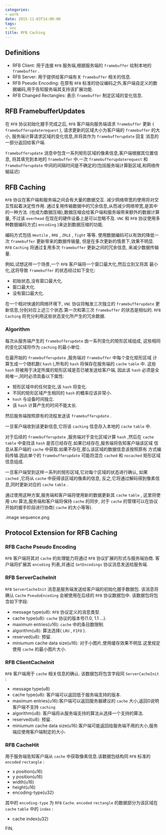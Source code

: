 ```yaml
---
categories:
- work
date: 2015-11-03T14:00:00
tags:
- vnc
title: RFB Caching
---
```


## Definitions

- RFB Client: 用于连接 `RFB` 服务端,根据服务端的 `framebuffer` 绘制本地的 `framebuffer` .
- RFB Server: 用于提供给客户端有关 `framebuffer` 相关的信息.
- RFB Pseudo Encoding: 在原有 `RFB` 标准的协议编码之外,客户端自定义的数据编码,用于告知服务端其支持该扩展功能.
- RFB Changed Rectangles: 表示 `framebuffer` 制定区域的变化信息.

## RFB FramebufferUpdates

在 `RFB` 协议初始化握手完成之后, `RFB` 客户端向服务端请求 `framebuffer` 更新
( `framebufferupdaterequest` ), 请求更新的区域大小为客户端的 `framebuffer`
的大小, 服务端计算请求区域的变化信息,并将其作为 `framebufferupdate` 回复
消息的一部分返回给客户端.

`framebufferupdate` 消息中包含一系列矩形区域的像素信息,客户端根据其位置信息,
将其填充到本地的 `framebuffer` 中.一次 `framebufferupdaterequest` 和
`framebufferupdate` 中间的间隔时间是不确定的(包括服务端计算脏区域,和网络传输延迟)

## RFB Caching

`RFB` 协议在客户端和服务端之间会有大量的数据交互.
减少网络带宽的使用将对交互性起着决定性作用.
通过复用传输数据中的冗余信息,从而减少网络带宽,是其中的一种方法.
(也成为数据压缩),数据压缩会给客户端和服务端带来额外的数据计算量,
不过该 `overhead` 在现在的硬件设备上是可以忽略不及.
`VNC` 和 `RFB` 协议使用多种数据编码方式( `encoding` )来达到数据压缩的功能.

编码方式包括 `Hextile` , `RRE` , `ZRLE` , `Tight` 等等.
使用数据编码可以有效的降低一次 `framebuffer` 更新带来的数据传输量,
但是在多次更新的情景下,效果不明显.
`RFB` `Caching` 将通过复用多次 `framebuffer` 更新之间的冗余信息,
来减少数据传输量.

例如,试想这样一个场景,一个 `RFB` 客户端将一个窗口最大化,然后立刻又将其
最小化,这将导致 `framebuffer` 的状态经过如下变化:

- 初始状态,没有窗口最大化.
- 窗口最大化.
- 没有窗口最大化.

在一个相对快速的网络环境下, `VNC` 协议将触发三次独立的 `framebufferupdate`
更新信息,分别对应上述三个状态.第一次和第三次 `framebuffer` 的状态是相似的.
`RFB` `Caching` 将充分利用这些状态变化所产生的冗余数据.

### Algorithm

每次从服务端产生的 `framebufferupdate` 由一系列变化的矩形区域组成,
这些相同的变化区域将作为 `caching` 的最小单位.

在最开始的 `framebufferupdate` ,服务端对 `framebuffer` 中每个变化矩形区域
计算生成一个随机数( `hash` ),所有的 `hash` 将保存在服务端的 `cache` `table` 中.
这些 `hash` 将被用于决定所属的矩形区域是否已被发送给客户端,
因此该 `hash` 必须是全局唯一,同时必须具备以下属性:

- 矩形区域中的任何变化,该 `hash` 将变化.
- 不同的矩形区域产生相同的 `hash` 的概率应该非常小.
- `hash` 与设备时间独立.
- 该 `hash` 计算产生的时间不能太长.

然后服务端按照原有的流程发送该 `framebufferupdate` .

一旦客户端收到该更新信息,它将该 `caching` 信息存入本地的 `cache` `table` 中.

对于后续的 `framebufferupdate` ,服务端对于变化区域计算 `hash` ,然后在 `cache`
`table` 中查找该 `hash` 是否已经存在.如果已经存在,服务端将告知客户端该区域
信息从客户端的 `cache` 中获取.如果不存在,那么该区域的数据信息该按照原有
方式编码传输.因此单个的 `framebufferupdate` 可能将混合 `cached` 和 `nocached`
矩形区域信息组成.

一旦客户端受到这样一系列的矩形区域,它对每个区域的状态进行确认,
如果 `cached` ,它将从 `cache` 中获得该区域的像素的信息,
反之,它将通过解码得到像素信息,同时更新对应的 `cache` `table` .

通过使用这种方案,服务端和客户端将使用新的数据更新其 `cache` `table` ,
这里将使用 `LRU` 算法,服务端和客户端将保持 `cache` 的同步,
对于 `cache` 的管理可以在协议开始的握手阶段进行协商( `cache`
的大小等等).

.image sequence.png

## Protocol Extension for RFB Caching

### RFB Cache Pseudo Encoding

`RFB` 客户端将其对 `cache` 的处理能力将通过 `RFB` 协议扩展的形式与服务端协商.
客户端将扩展其 `encoding` 列表,并通过 `SetEncodings` 协议消息发送给服务端.

### RFB ServerCacheInit

`RFB` `ServerCacheInit` 消息是服务端发送给客户端的初始化握手数据包.
该消息将确认 `Cache` `PseudoEncoding` 会被使用在后续的 `RFB` 协议数据包中.
该数据包将包含如下字段:

- message type(u8): `RFB` 协议定义的消息类型.
- cache type(u8): `cache` 协议的版本号(1.0, 1.1 ...).
- maximum entries(u16): `cache` 中的条目数限制.
- algorithm(u8): 算法选择( `LRU` , `FIFO` ).
- reserved(u8): 预留.
- miniumum cache data size(u16): 对于小图片,使用缓存效果不明显.这里规定使用 `cache` 的最小图片大小.

### RFB ClientCacheInit

`RFB` 客户端用于 `cache` 相关信息的确认.
该数据包将包含字段同 `ServerCacheInit` :

- message type(u8)
- cache type(u8): 客户端可以返回低于服务端支持的版本.
- maximum entries(u16):客户端可以返回服务器建议的 `cache` 大小,返回0说明客户端不支持 `caching`
- algorithm(u8): 客户端将从服务端支持的算法从选择一个支持的算法.
- reserved(u8): 预留.
- miniumum cache data size(u16):客户端可能返回给服务端不用的大小,服务端应使用客户端制定的大小. 

### RFB CacheHit

用于服务端告知客户端从 `cache` 中获取像素信息.该数据包结构同 `RFB` 标准的
`encoded` `rectangle` :

- x position(u16)
- y position(u16)
- width(u16)
- height(u16)
- encoding-type(u32)

其中的 `encoding-type` 为 `RFB` `Cache`.
`encoded` `rectangle` 的数据部分为该区域在 `cache` `table` 中的 `index` :

- cache index(u32)

FIN.

